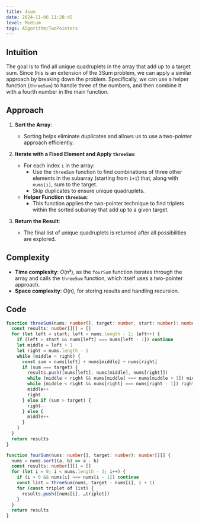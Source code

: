 ```yaml
---
title: 4sum
date: 2024-11-06 11:28:45
level: Medium
tags: Algorithm/TwoPointers
---
```


## Intuition

The goal is to find all unique quadruplets in the array that add up to a target sum. Since this is an extension of the 3Sum problem, we can apply a similar approach by breaking down the problem. Specifically, we can use a helper function (`threeSum`) to handle three of the numbers, and then combine it with a fourth number in the main function.

## Approach

1. **Sort the Array**:
   - Sorting helps eliminate duplicates and allows us to use a two-pointer approach efficiently.

2. **Iterate with a Fixed Element and Apply `threeSum`**:
   - For each index `i` in the array:
	 - Use the `threeSum` function to find combinations of three other elements in the subarray (starting from `i+1`) that, along with `nums[i]`, sum to the target.
	 - Skip duplicates to ensure unique quadruplets.
   - **Helper Function `threeSum`**:
	 - This function applies the two-pointer technique to find triplets within the sorted subarray that add up to a given target.

3. **Return the Result**:
   - The final list of unique quadruplets is returned after all possibilities are explored.

## Complexity

- **Time complexity**: $O(n³)$, as the `fourSum` function iterates through the array and calls the `threeSum` function, which itself uses a two-pointer approach.
- **Space complexity**: $O(n)$, for storing results and handling recursion.

## Code

```ts
function threeSum(nums: number[], target: number, start: number): number[][] {
  const results: number[][] = []
  for (let left = start; left < nums.length - 2; left++) {
    if (left > start && nums[left] === nums[left - 1]) continue
    let middle = left + 1
    let right = nums.length - 1
    while (middle < right) {
      const sum = nums[left] + nums[middle] + nums[right]
      if (sum === target) {
        results.push([nums[left], nums[middle], nums[right]])
        while (middle < right && nums[middle] === nums[middle + 1]) middle++
        while (middle < right && nums[right] === nums[right - 1]) right--
        middle++
        right--
      } else if (sum > target) {
        right--
      } else {
        middle++
      }
    }
  }
  return results
}

function fourSum(nums: number[], target: number): number[][] {
  nums = nums.sort((a, b) => a - b)
  const results: number[][] = []
  for (let i = 0; i < nums.length - 3; i++) {
    if (i > 0 && nums[i] === nums[i - 1]) continue
    const list = threeSum(nums, target - nums[i], i + 1)
    for (const triplet of list) {
      results.push([nums[i], …triplet])
    }
  }
  return results
}
```

